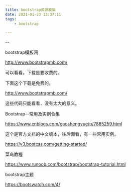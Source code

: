 ```yaml
---
title: bootstrap资源收集
date: 2021-01-23 13:37:11
tags:
	- bootstrap

---
```


--



bootstrap模板网

http://www.bootstrapmb.com/

可以看看，下载是要收费的。

下面这个下载是免费的。

http://www.bootstrapmb.com/

这些代码只能看看，没有太大的意义。



Bootstrap--常用及实例合集

https://www.cnblogs.com/gaoshengyue/p/7885259.html



这个是官方文档的中文版本，往后面看，有一些常用实例。

https://v3.bootcss.com/getting-started/



菜鸟教程

https://www.runoob.com/bootstrap/bootstrap-tutorial.html



bootstrap主题

https://bootswatch.com/4/

